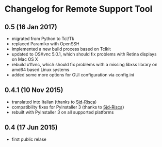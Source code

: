 Changelog for Remote Support Tool
=================================

0.5 (16 Jan 2017)
----------------------

-   migrated from Python to Tcl/Tk
-   replaced Paramiko with OpenSSH
-   implemented a new build process based on Tclkit
-   updated to OSXvnc 5.0.1, which should fix problems with Retina displays on
    Mac OS X
-   rebuild x11vnc, which should fix problems with a missing libxss library
    on amd64 based Linux systems
-   added some more options for GUI configuration via config.ini


0.4.1 (10 Nov 2015)
-------------------

-   translated into Italian
    (thanks to [Sjd-Risca](https://github.com/Sjd-Risca))
-   compatibility fixes for PyInstaller 3
    (thanks to [Sjd-Risca](https://github.com/Sjd-Risca))
-   rebuilt with PyInstaller 3 on all supported platforms

0.4 (17 Jun 2015)
-----------------

-   first public relase
